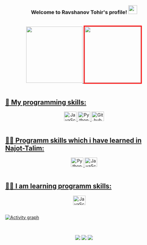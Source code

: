 <!-- ### Hi there 👋 -->

<!--
**ravshanovtohir/ravshanovtohir** is a ✨ _special_ ✨ repository because its `README.md` (this file) appears on your GitHub profile.

Here are some ideas to get you started:

- 🔭 I’m currently working on ...
- 🌱 I’m currently learning ...
- 👯 I’m looking to collaborate on ...
- 🤔 I’m looking for help with ...
- 💬 Ask me about ...
- 📫 How to reach me: ...
- 😄 Pronouns: ...
- ⚡ Fun fact: ...
-->

<h3 align="center">
  Welcome to Ravshanov Tohir's profile!
  <img src="https://media.giphy.com/media/hvRJCLFzcasrR4ia7z/giphy.gif" width="28">
</h3>
<br>
<div align="center">
  <a href="https://github.com/ravshanovtohir">
  <img height="180px" src="https://github-readme-stats.vercel.app/api?username=ravshanovtohir&show_icons=true&theme=dark&include_all_commits=true&count_private=true"/>
  <img height="180px" style="border:3px solid red;"src="https://github-readme-stats.vercel.app/api/top-langs/?username=ravshanovtohir&layout=compact&langs_count=7&theme=dark"/>
</div>

<br>
  
## 🤹 My programming skills:
<div style="display: inline_block" align="center">
  <img alt="JavaScript" height="30" width="40" src="https://cdn.jsdelivr.net/gh/devicons/devicon/icons/javascript/javascript-original.svg">

  <img alt="Python" height="30" width="40" src="https://cdn.jsdelivr.net/gh/devicons/devicon/icons/python/python-original.svg">

  <img alt="Github" height="30" width="40" src="https://cdn.jsdelivr.net/gh/devicons/devicon/icons/github/github-original.svg">
</div>

<br>

## 👨‍💻 Programm skills which i have learned in Najot-Talim:

<div align="center">
  <img alt="Python" height="30" width="40" src="https://cdn.jsdelivr.net/gh/devicons/devicon/icons/python/python-original.svg">

  <img alt="JavaScript" height="30" width="40" src="https://cdn.jsdelivr.net/gh/devicons/devicon/icons/javascript/javascript-original.svg">
  
</div>

<br>
  
## 👨‍💻 I am learning programm skills:
<div style="display: inline_block" align="center">
  <img alt="JavaScript" height="30" width="40" style="margin-right: 30px;" src="https://cdn.jsdelivr.net/gh/devicons/devicon/icons/javascript/javascript-original.svg">
</div>
  
<br>
  
[![Activity graph](https://activity-graph.herokuapp.com/graph?username=ravshanovtohir&bg_color=000000&color=36bcf7&line=36bcf7&point=ffffff&area=true&hide_border=true)](https://github.com/ravshanovtohir)

<br>
  
<!-- <div align="center">
  <img src="https://raw.githubusercontent.com/ravshanovtohir/ravshanovtohir/output/github-contribution-grid-snake.svg" />
</div> -->

<br>

<div align="center"> 
  <a href="https://www.linkedin.com/in/tohir-ravshanov-73147a221/" target="_blank"><img src="https://img.shields.io/badge/-LinkedIn-%230077B5?style=for-the-badge&logo=linkedin&logoColor=white" target="_blank"></a> 
  <a href = "mailto:ravshanovtohir11@gmail.com"><img src="https://img.shields.io/badge/-Gmail-%23333?style=for-the-badge&logo=gmail&logoColor=white" target="_blank"></a>
  <a href = "https://leetcode.com/ravshanovtohir11/"><img src="https://img.shields.io/badge/-LeetCode-%23000?style=for-the-badge&logo=LeetCode&logoColor=white" target="_blank"></a>
</div>
